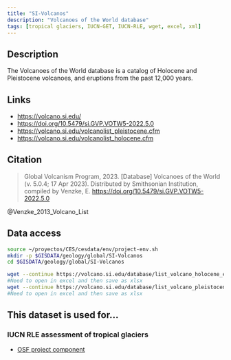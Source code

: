 ```yaml
---
title: "SI-Volcanos"
description: "Volcanoes of the World database"
tags: [tropical glaciers, IUCN-GET, IUCN-RLE, wget, excel, xml]
---
```


## Description

The Volcanoes of the World database is a catalog of Holocene and Pleistocene volcanoes, and eruptions from the past 12,000 years.

## Links

- https://volcano.si.edu/
- https://doi.org/10.5479/si.GVP.VOTW5-2022.5.0
- https://volcano.si.edu/volcanolist_pleistocene.cfm
- https://volcano.si.edu/volcanolist_holocene.cfm

## Citation

> Global Volcanism Program, 2023. [Database] Volcanoes of the World (v. 5.0.4; 17 Apr 2023). Distributed by Smithsonian Institution, compiled by Venzke, E. https://doi.org/10.5479/si.GVP.VOTW5-2022.5.0

@Venzke_2013_Volcano_List


## Data access

```sh
source ~/proyectos/CES/cesdata/env/project-env.sh
mkdir -p $GISDATA/geology/global/SI-Volcanos
cd $GISDATA/geology/global/SI-Volcanos

wget --continue https://volcano.si.edu/database/list_volcano_holocene_excel.cfm --output-document=GVP_Volcano_List_Holocene.xml
#Need to open in excel and then save as xlsx
wget --continue https://volcano.si.edu/database/list_volcano_pleistocene_excel.cfm --output-document=GVP_Volcano_List_Pleistocene.xml
#Need to open in excel and then save as xlsx
```



## This dataset is used for...

### IUCN RLE assessment of tropical glaciers 
- [OSF project component](https://osf.io/432sb/)


